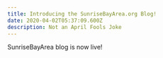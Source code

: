 ```yaml
---
title: Introducing the SunriseBayArea.org Blog!
date: 2020-04-02T05:37:09.600Z
description: Not an April Fools Joke
---
```

SunriseBayArea blog is now live!